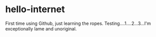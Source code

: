 # hello-internet
First time using Github, just learning the ropes.
Testing....1....2...3...I'm exceptionally lame and unoriginal. 
